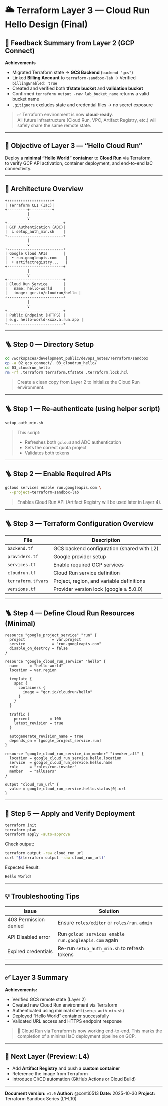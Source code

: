 # 🌥️ Terraform Layer 3 — Cloud Run Hello Design (Final)

## 🧭 Feedback Summary from Layer 2 (GCP Connect)

**Achievements**

- Migrated Terraform state → **GCS Backend** (`backend "gcs"`)
- Linked **Billing Account** to `terraform-sandbox-lab` → Verified `billingEnabled: true`
- Created and verified both **tfstate bucket** and **validation bucket**
- Confirmed `terraform output -raw lab_bucket_name` returns a valid bucket name
- `.gitignore` excludes state and credential files → no secret exposure

> ✅ Terraform environment is now **cloud-ready**.  
> All future infrastructure (Cloud Run, VPC, Artifact Registry, etc.) will safely share the same remote state.

---

## 🎯 Objective of Layer 3 — “Hello Cloud Run”

Deploy a **minimal “Hello World” container** to **Cloud Run** via Terraform  
to verify GCP API activation, container deployment, and end-to-end IaC connectivity.

---

## 🧩 Architecture Overview

```text
+--------------------+
| Terraform CLI (IaC)|
+---------+----------+
          |
          v
+-------------------------+
| GCP Authentication (ADC)|
|  ↳ setup_auth_min.sh    |
+-------------------------+
          |
          v
+-------------------------+
| Google Cloud APIs       |
|  • run.googleapis.com    |
|  • artifactregistry...   |
+-------------------------+
          |
          v
+-------------------------+
| Cloud Run Service       |
|   name: hello-world     |
|   image: gcr.io/cloudrun/hello |
+-------------------------+
          |
          v
+-------------------------+
| Public Endpoint (HTTPS) |
| e.g. hello-world-xxxx.a.run.app |
+-------------------------+
````

---

## 🪜 Step 0 — Directory Setup




```bash
cd /workspaces/development_public/devops_notes/Terraform/sandbox
cp -a 02_gcp_connect/. 03_cloudrun_hello/
cd 03_cloudrun_hello
rm -rf .terraform terraform.tfstate .terraform.lock.hcl
```

> Create a clean copy from Layer 2 to initialize the Cloud Run environment.

---

## 🪜 Step 1 — Re-authenticate (using helper script)

```bash
setup_auth_min.sh
```

> This script:
>
> * Refreshes both `gcloud` and ADC authentication
> * Sets the correct quota project
> * Validates both tokens

---

## 🪜 Step 2 — Enable Required APIs

```bash
gcloud services enable run.googleapis.com \
  --project=terraform-sandbox-lab
```

> Enables Cloud Run API (Artifact Registry will be used later in Layer 4).

---

## 🪜 Step 3 — Terraform Configuration Overview

| File               | Description                                |
| ------------------ | ------------------------------------------ |
| `backend.tf`       | GCS backend configuration (shared with L2) |
| `providers.tf`     | Google provider setup                      |
| `services.tf`      | Enable required GCP services               |
| `cloudrun.tf`      | Cloud Run service definition               |
| `terraform.tfvars` | Project, region, and variable definitions  |
| `versions.tf`      | Provider version lock (google ≥ 5.0.0)     |

---

## 🪜 Step 4 — Define Cloud Run Resources (Minimal)

```hcl
resource "google_project_service" "run" {
  project            = var.project
  service            = "run.googleapis.com"
  disable_on_destroy = false
}

resource "google_cloud_run_service" "hello" {
  name     = "hello-world"
  location = var.region

  template {
    spec {
      containers {
        image = "gcr.io/cloudrun/hello"
      }
    }
  }

  traffic {
    percent         = 100
    latest_revision = true
  }

  autogenerate_revision_name = true
  depends_on = [google_project_service.run]
}

resource "google_cloud_run_service_iam_member" "invoker_all" {
  location = google_cloud_run_service.hello.location
  service  = google_cloud_run_service.hello.name
  role     = "roles/run.invoker"
  member   = "allUsers"
}

output "cloud_run_url" {
  value = google_cloud_run_service.hello.status[0].url
}
```

---

## 🧪 Step 5 — Apply and Verify Deployment

```bash
terraform init
terraform plan
terraform apply -auto-approve
```

Check output:

```bash
terraform output -raw cloud_run_url
curl "$(terraform output -raw cloud_run_url)"
```

Expected Result:

```
Hello World!
```

---

## 💡 Troubleshooting Tips

| Issue                 | Solution                                              |
| --------------------- | ----------------------------------------------------- |
| 403 Permission denied | Ensure `roles/editor` or `roles/run.admin`            |
| API Disabled error    | Run `gcloud services enable run.googleapis.com` again |
| Expired credentials   | Re-run `setup_auth_min.sh` to refresh tokens          |

---

## ✅ Layer 3 Summary

**Achievements:**

* Verified GCS remote state (Layer 2)
* Created new Cloud Run environment via Terraform
* Authenticated using minimal shell (`setup_auth_min.sh`)
* Deployed “Hello World” container successfully
* Validated URL access and HTTPS endpoint response

> 🎉 Cloud Run via Terraform is now working end-to-end.
> This marks the completion of a minimal IaC deployment pipeline on GCP.

---

## 🧱 Next Layer (Preview: L4)

* Add **Artifact Registry** and push a **custom container**
* Reference the image from Terraform
* Introduce CI/CD automation (GitHub Actions or Cloud Build)

---

**Document version:** `v1.0`
**Author:** @conti0513
**Date:** 2025-10-30
**Project:** Terraform Sandbox Series (L1–L10)


